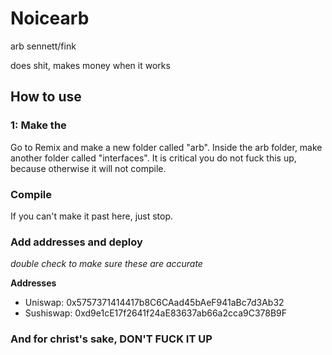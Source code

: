 # Noicearb
arb sennett/fink

does shit, makes money when it works

## How to use
### 1: Make the
Go to Remix and make a new folder called "arb". Inside the arb folder, make another folder called "interfaces". It is critical you do not fuck this up, because otherwise it will not compile.
### Compile
If you can't make it past here, just stop.
### Add addresses and deploy
*double check to make sure these are accurate*

**Addresses**
- Uniswap: 0x5757371414417b8C6CAad45bAeF941aBc7d3Ab32
- Sushiswap: 0xd9e1cE17f2641f24aE83637ab66a2cca9C378B9F

### And for christ's sake, DON'T FUCK IT UP

